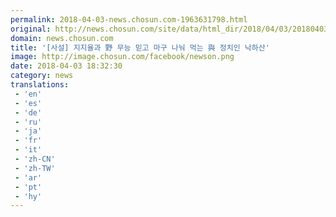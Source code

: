 ```yaml
---
permalink: 2018-04-03-news.chosun.com-1963631798.html
original: http://news.chosun.com/site/data/html_dir/2018/04/03/2018040303896.html
domain: news.chosun.com
title: '[사설] 지지율과 野 무능 믿고 마구 나눠 먹는 與 정치인 낙하산'
image: http://image.chosun.com/facebook/newson.png
date: 2018-04-03 18:32:30
category: news
translations: 
 - 'en'
 - 'es'
 - 'de'
 - 'ru'
 - 'ja'
 - 'fr'
 - 'it'
 - 'zh-CN'
 - 'zh-TW'
 - 'ar'
 - 'pt'
 - 'hy'
---
```


